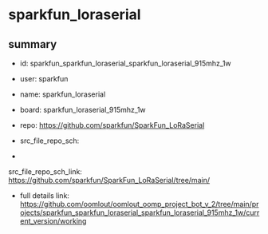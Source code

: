 # sparkfun_loraserial
 
## summary 
* id: sparkfun_sparkfun_loraserial_sparkfun_loraserial_915mhz_1w
* user: sparkfun
* name: sparkfun_loraserial
* board: sparkfun_loraserial_915mhz_1w
* repo: https://github.com/sparkfun/SparkFun_LoRaSerial



* src_file_repo_sch: 
*
 src_file_repo_sch_link: https://github.com/sparkfun/SparkFun_LoRaSerial/tree/main/
* full details link: https://github.com/oomlout/oomlout_oomp_project_bot_v_2/tree/main/projects/sparkfun_sparkfun_loraserial_sparkfun_loraserial_915mhz_1w/current_version/working  






